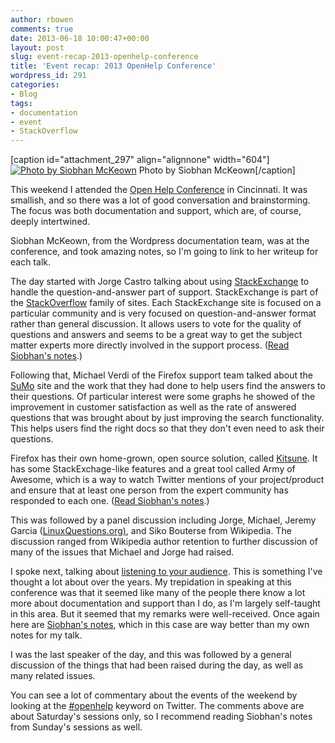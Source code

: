 ```yaml
---
author: rbowen
comments: true
date: 2013-06-18 10:00:47+00:00
layout: post
slug: event-recap-2013-openhelp-conference
title: 'Event recap: 2013 OpenHelp Conference'
wordpress_id: 291
categories:
- Blog
tags:
- documentation
- event
- StackOverflow
---
```


[caption id="attachment_297" align="alignnone" width="604"][![Photo by Siobhan McKeown](https://community-osasteam.rhcloud.com/wp-content/uploads/2013/06/openhelpSiobhanMcKeown.jpg)](https://community-osasteam.rhcloud.com/wp-content/uploads/2013/06/openhelpSiobhanMcKeown.jpg) Photo by Siobhan McKeown[/caption]

This weekend I attended the [Open Help Conference](http://openhelpconference.com/) in Cincinnati. It was smallish, and so there was a lot of good conversation and brainstorming. The focus was both documentation and support, which are, of course, deeply intertwined.

Siobhan McKeown, from the Wordpress documentation team, was at the conference, and took amazing notes, so I'm going to link to her writeup for each talk.

The day started with Jorge Castro talking about using [StackExchange](http://stackexchange.com/) to handle the question-and-answer part of support. StackExchange is part of the [StackOverflow](http://stackoverflow.com/) family of sites. Each StackExchange site is focused on a particular community and is very focused on question-and-answer format rather than general discussion. It allows users to vote for the quality of questions and answers and seems to be a great way to get the subject matter experts more directly involved in the support process. ([Read Siobhan's notes](http://siobhanmckeown.com/open-help-jorge-castro-solving-the-qa-conundrum-with-stackexchange/).)

Following that, Michael Verdi of the Firefox support team talked about the [SuMo](https://support.mozilla.org/) site and the work that they had done to help users find the answers to their questions. Of particular interest were some graphs he showed of the improvement in customer satisfaction as well as the rate of answered questions that was brought about by just improving the search functionality. This helps users find the right docs so that they don't even need to ask their questions.

Firefox has their own home-grown, open source solution, called [Kitsune](https://github.com/mozilla/kitsune). It has some StackExchage-like features and a great tool called Army of Awesome, which is a way to watch Twitter mentions of your project/product and ensure that at least one person from the expert community has responded to each one. ([Read Siobhan's notes](http://siobhanmckeown.com/open-help-michael-verdi-how-mozilla-supports-users-all-over-the-world/).)

This was followed by a panel discussion including Jorge, Michael, Jeremy Garcia ([LinuxQuestions.org)](http://www.linuxquestions.org/), and Siko Bouterse from Wikipedia. The discussion ranged from Wikipedia author retention to further discussion of many of the issues that Michael and Jorge had raised.

I spoke next, talking about [listening to your audience](http://tm3.org/listen). This is something I've thought a lot about over the years. My trepidation in speaking at this conference was that it seemed like many of the people there know a lot more about documentation and support than I do, as I'm largely self-taught in this area. But it seemed that my remarks were well-received. Once again here are [Siobhan's notes](http://siobhanmckeown.com/open-help-rich-bowen-listening-to-your-audience/), which in this case are way better than my own notes for my talk.

I was the last speaker of the day, and this was followed by a general discussion of the things that had been raised during the day, as well as many related issues.

You can see a lot of commentary about the events of the weekend by looking at the [#openhelp](https://twitter.com/search?q=%23openhelp) keyword on Twitter. The comments above are about Saturday's sessions only, so I recommend reading Siobhan's notes from Sunday's sessions as well.
